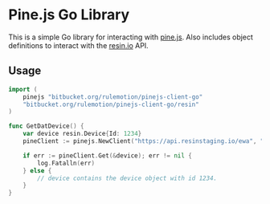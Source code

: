 # Pine.js Go Library

This is a simple Go library for interacting with [pine.js][pine].
Also includes object definitions to interact with the [resin.io][resin] API.

## Usage

```go
import (
	pinejs "bitbucket.org/rulemotion/pinejs-client-go"
	"bitbucket.org/rulemotion/pinejs-client-go/resin"
)

func GetDatDevice() {
	var device resin.Device{Id: 1234}
	pineClient := pinejs.NewClient("https://api.resinstaging.io/ewa", "secretapikey")

	if err := pineClient.Get(&device); err != nil {
		log.Fatalln(err)
	} else {
		// device contains the device object with id 1234.
	}
}
```

[pine]:https://bitbucket.org/rulemotion/pinejs/overview
[resin]:https://resin.io
